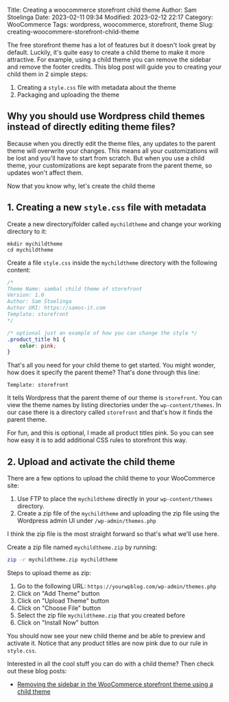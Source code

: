 Title: Creating a woocommerce storefront child theme
Author: Sam Stoelinga
Date: 2023-02-11 09:34
Modified: 2023-02-12 22:17
Category: WooCommerce
Tags: wordpress, woocommerce, storefront, theme
Slug: creating-woocommere-storefront-child-theme

The free storefront theme has a lot of features but it
doesn't look great by default. Luckily, it's quite easy to create a child
theme to make it more attractive. For example, using a child theme
you can remove the sidebar and remove the footer credits.
This blog post will guide
you to creating your child them in 2 simple steps:

1. Creating a `style.css` file with metadata about the theme
2. Packaging and uploading the theme

## Why you should use Wordpress child themes instead of directly editing theme files?
Because when you directly edit the theme files, any updates
to the parent theme will overwrite your changes. This means
all your customizations will be lost and you'll have to start
from scratch. But when you use a child theme, your customizations
are kept separate from the parent theme, so updates won't affect them.

Now that you know why, let's create the child theme

## 1. Creating a new `style.css` file with metadata
Create a new directory/folder called `mychildtheme` and change your working
directory to it:
```shell
mkdir mychildtheme
cd mychildtheme
```
Create a file `style.css` inside the `mychildtheme` directory with the following
content:
```css
/* 
Theme Name: sambal child theme of storefront
Version: 1.0 
Author: Sam Stoelinga
Author URI: https://samos-it.com
Template: storefront
*/

/* optional just an example of how you can change the style */
.product_title h1 {
    color: pink;
}
```

That's all you need for your child theme to get started. You might wonder, how
does it specify the parent theme? That's done through this line:
```
Template: storefront
```
It tells Wordpress that the parent theme of our theme is `storefront`. You can
view the theme names by listing directories under the `wp-content/themes`. In
our case there is a directory called `storefront` and that's how it finds the
parent theme.

For fun, and this is optional, I made all product titles pink. So you can see
how easy it is to add additional CSS rules to storefront this way.

## 2. Upload and activate the child theme
There are a few options to upload the child theme to your WooCommerce site:

1. Use FTP to place the `mychildtheme` directly in your `wp-content/themes`
   directory.
2. Create a zip file of the `mychildtheme` and uploading the zip file using
   the Wordpress admin UI under `/wp-admin/themes.php`

I think the zip file is the most straight forward so that's what we'll use here.

Create a zip file named `mychildtheme.zip` by running:
```sh
zip -r mychildtheme.zip mychildtheme
```

Steps to upload theme as zip:

1. Go to the following URL: `https://yourwpblog.com/wp-admin/themes.php`
2. Click on "Add Theme" button
3. Click on "Upload Theme" button
4. Click on "Choose File" button
5. Select the zip file `mychildtheme.zip` that you created before
6. Click on "Install Now" button

You should now see your new child theme and be able to preview and activate it.
Notice that any product titles are now pink due to our rule in `style.css`.

Interested in all the cool stuff you can do with a child theme? Then check out
these blog posts:

- [Removing the sidebar in the WooCommerce storefront theme using a child theme](https://samos-it.com/posts/removing-sidebar-storefront-theme.html)
